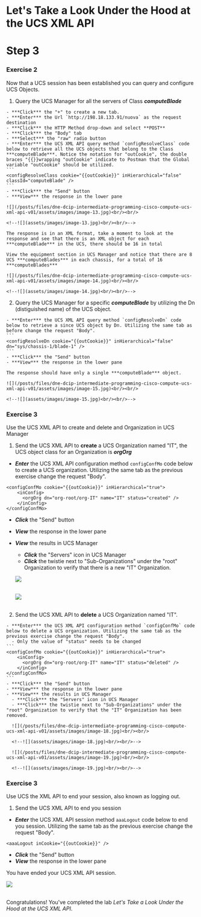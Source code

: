 # Let's Take a Look Under the Hood at the UCS XML API

# Step 3

### Exercise 2

Now that a UCS session has been established you can query and configure UCS Objects.

  1. Query the UCS Manager for all the servers of Class ***computeBlade***

    - ***Click*** the "+" to create a new tab.
    - ***Enter*** the Url `http://198.18.133.91/nuova` as the request destination
    - ***Click*** the HTTP Method drop-down and select **POST**
    - ***Click*** the "Body" tab
    - ***Select*** the "raw" radio button
    - ***Enter*** the UCS XML API query method `configResolveClass` code below to retrieve all the UCS objects that belong to the Class ***computeBlade***. Notice the notation for "outCookie", the double braces "{{}}wrapping "outCookie" indicate to Postman that the Global variable "outCookie" should be utilized.
    ```
    <configResolveClass cookie="{{outCookie}}" inHierarchical="false" classId="computeBlade" />
    ```
    - ***Click*** the "Send" button
    - ***View*** the response in the lower pane

    ![](/posts/files/dne-dcip-intermediate-programming-cisco-compute-ucs-xml-api-v01/assets/images/image-13.jpg)<br/><br/>

    <!--![](assets/images/image-13.jpg)<br/><br/>-->

    The response is in an XML format, take a moment to look at the response and see that there is an XML object for each ***computeBlade*** in the UCS, there should be 16 in total

    View the equipment section in UCS Manager and notice that there are 8 UCS ***computeBlades*** in each chassis, for a total of 16 ***computeBlades***

    ![](/posts/files/dne-dcip-intermediate-programming-cisco-compute-ucs-xml-api-v01/assets/images/image-14.jpg)<br/><br/>

    <!--![](assets/images/image-14.jpg)<br/><br/>-->

  2. Query the UCS Manager for a specific ***computeBlade*** by utilizing the Dn (distiguished name) of the UCS object.

    - ***Enter*** the UCS XML API query method `configResolveDn` code below to retrieve a since UCS object by Dn. Utilizing the same tab as before change the request "Body".
    ```
    <configResolveDn cookie="{{outCookie}}" inHierarchical="false" dn="sys/chassis-1/blade-1" />
    ```
    - ***Click*** the "Send" button
    - ***View*** the response in the lower pane

    The response should have only a single ***computeBlade*** object.

    ![](/posts/files/dne-dcip-intermediate-programming-cisco-compute-ucs-xml-api-v01/assets/images/image-15.jpg)<br/><br/>

    <!--![](assets/images/image-15.jpg)<br/><br/>-->

### Exercise 3

Use the UCS XML API to create and delete and Organization in UCS Manager

  1. Send the UCS XML API to **create** a UCS Organization named "IT", the UCS object class for an Organization is ***orgOrg***

  - ***Enter*** the UCS XML API configuration method `configConfMo` code below to create a UCS organization. Utilizing the same tab as the previous exercise change the request "Body".
  ```
  <configConfMo cookie="{{outCookie}}" inHierarchical="true">
      <inConfig>
        <orgOrg dn="org-root/org-IT" name="IT" status="created" />
      </inConfig>
  </configConfMo>
  ```
  - ***Click*** the "Send" button
  - ***View*** the response in the lower pane
  - ***View*** the results in UCS Manager
    - ***Click*** the "Servers" icon in UCS Manager
    - ***Click*** the twistie next to "Sub-Organizations" under the "root" Organization to verify that there is a new "IT" Organization.

    ![](/posts/files/dne-dcip-intermediate-programming-cisco-compute-ucs-xml-api-v01/assets/images/image-16.jpg)<br/><br/>

    <!--![](assets/images/image-16.jpg)<br/><br/>-->

    ![](/posts/files/dne-dcip-intermediate-programming-cisco-compute-ucs-xml-api-v01/assets/images/image-17.jpg)<br/><br/>

    <!--![](assets/images/image-17.jpg)<br/><br/>-->

  2. Send the UCS XML API to **delete** a UCS Organization named "IT".

    - ***Enter*** the UCS XML API configuration method `configConfMo` code below to delete a UCS organization. Utilizing the same tab as the previous exercise change the request "Body".
      - Only the value of "status" needs to be changed
    ```
    <configConfMo cookie="{{outCookie}}" inHierarchical="true">
        <inConfig>
          <orgOrg dn="org-root/org-IT" name="IT" status="deleted" />
        </inConfig>
    </configConfMo>
    ```
    - ***Click*** the "Send" button
    - ***View*** the response in the lower pane
    - ***View*** the results in UCS Manager
      - ***Click*** the "Servers" icon in UCS Manager
      - ***Click*** the twistie next to "Sub-Organizations" under the "root" Organization to verify that the "IT" Organization has been removed.

      ![](/posts/files/dne-dcip-intermediate-programming-cisco-compute-ucs-xml-api-v01/assets/images/image-18.jpg)<br/><br/>

      <!--![](assets/images/image-18.jpg)<br/><br/>-->

      ![](/posts/files/dne-dcip-intermediate-programming-cisco-compute-ucs-xml-api-v01/assets/images/image-19.jpg)<br/><br/>

      <!--![](assets/images/image-19.jpg)<br/><br/>-->

### Exercise 3

Use UCS the XML API to end your session, also known as logging out.

  1. Send the UCS XML API to end you session

  - ***Enter*** the UCS XML API session method `aaaLogout` code below to end you session. Utilizing the same tab as the previous exercise change the request "Body".
  ```
  <aaaLogout inCookie="{{outCookie}}" />
  ```
  - ***Click*** the "Send" button
  - ***View*** the response in the lower pane

  You have ended your UCS XML API session.

  ![](/posts/files/dne-dcip-intermediate-programming-cisco-compute-ucs-xml-api-v01/assets/images/image-20.jpg)<br/><br/>

  <!--![](assets/images/image-20.jpg)<br/><br/>-->

Congratulations! You've completed the lab *Let's Take a Look Under the Hood at the UCS XML API*.
